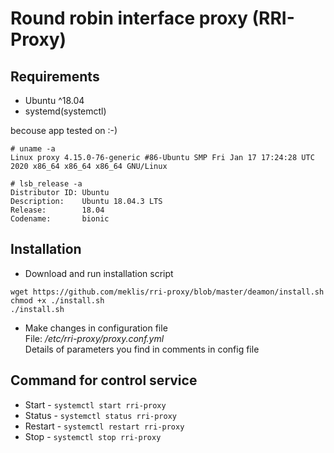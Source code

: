 # Round robin interface proxy (RRI-Proxy)

## Requirements
- Ubuntu ^18.04
- systemd(systemctl)   

becouse app tested on :-)
```
# uname -a
Linux proxy 4.15.0-76-generic #86-Ubuntu SMP Fri Jan 17 17:24:28 UTC 2020 x86_64 x86_64 x86_64 GNU/Linux

# lsb_release -a
Distributor ID: Ubuntu
Description:    Ubuntu 18.04.3 LTS
Release:        18.04
Codename:       bionic
```


## Installation
- Download and run installation script 
```
wget https://github.com/meklis/rri-proxy/blob/master/deamon/install.sh
chmod +x ./install.sh
./install.sh
```
- Make changes in configuration file     
File: */etc/rri-proxy/proxy.conf.yml*   
Details of parameters you find in comments in config file

## Command for control service
* Start - `systemctl start rri-proxy`
* Status - `systemctl status rri-proxy`
* Restart - `systemctl restart rri-proxy`
* Stop - `systemctl stop rri-proxy`